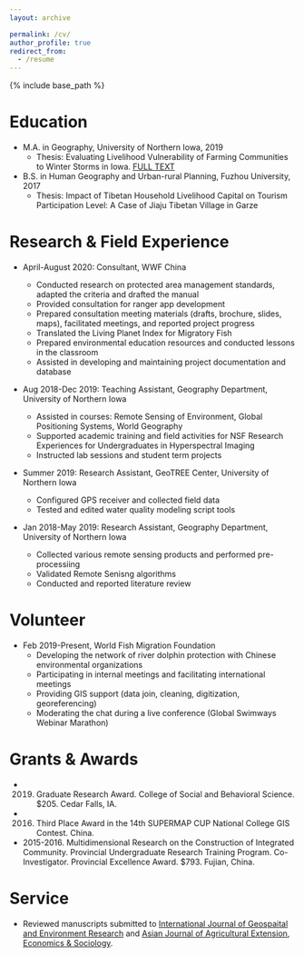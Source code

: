 ```yaml
---
layout: archive

permalink: /cv/
author_profile: true
redirect_from:
  - /resume
---
```


{% include base_path %}

Education
======
* M.A. in Geography, University of Northern Iowa, 2019
  - Thesis: Evaluating Livelihood Vulnerability of Farming Communities to Winter Storms in Iowa. [FULL TEXT](https://scholarworks.uni.edu/etd/1000/)
* B.S. in Human Geography and Urban-rural Planning, Fuzhou University, 2017
  - Thesis: Impact of Tibetan Household Livelihood Capital on Tourism Participation Level: A Case of Jiaju Tibetan Village in Garze

Research & Field Experience
======
* April-August 2020: Consultant, WWF China
  - Conducted research on protected area management standards, adapted the criteria and drafted the manual
  - Provided consultation for ranger app development
  - Prepared consultation meeting materials (drafts, brochure, slides, maps), facilitated meetings, and reported project progress
  - Translated the Living Planet Index for Migratory Fish
  - Prepared environmental education resources and conducted lessons in the classroom
  - Assisted in developing and maintaining project documentation and database 

* Aug 2018-Dec 2019: Teaching Assistant, Geography Department, University of Northern Iowa 
  - Assisted in courses: Remote Sensing of Environment, Global Positioning Systems, World Geography
  - Supported academic training and field activities for NSF Research Experiences for Undergraduates in Hyperspectral Imaging
  - Instructed lab sessions and student term projects
  
* Summer 2019: Research Assistant, GeoTREE Center, University of Northern Iowa
  - Configured GPS receiver and collected field data
  - Tested and edited water quality modeling script tools

* Jan 2018-May 2019: Research Assistant, Geography Department, University of Northern Iowa
  - Collected various remote sensing products and performed pre-processiing
  - Validated Remote Senisng algorithms
  - Conducted and reported literature review
  
Volunteer
======
* Feb 2019-Present, World Fish Migration Foundation
  - Developing the network of river dolphin protection with Chinese environmental organizations
  - Participating in internal meetings and facilitating international meetings
  - Providing GIS support (data join, cleaning, digitization, georeferencing)
  - Moderating the chat during a live conference (Global Swimways Webinar Marathon)

Grants & Awards
======
* 2019. Graduate Research Award. College of Social and Behavioral Science. $205. Cedar Falls, IA.<br />
* 2016. Third Place Award in the 14th SUPERMAP CUP National College GIS Contest. China.<br /> 
* 2015-2016. Multidimensional Research on the Construction of Integrated Community. Provincial Undergraduate Research Training Program. Co-Investigator. Provincial Excellence Award. $793. Fujian, China.

Service
======
* Reviewed manuscripts submitted to <u>International Journal of Geospaital and Environment Research</u> and <u>Asian Journal of Agricultural Extension, Economics & Sociology</u>.
